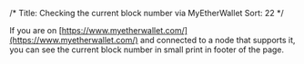 /*
Title: Checking the current block number via MyEtherWallet
Sort: 22
*/

If you are on [https://www.myetherwallet.com/](https://www.myetherwallet.com/) and connected to a node that supports it, you can see the current block number in small print in footer of the page.